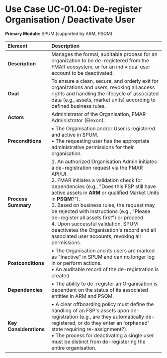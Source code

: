 # Use Case UC-01.04: De-register Organisation / Deactivate User
**Primary Module:** SPUM (supported by ARM, PSQM)

| Element             | Description                                                                                                                                                                                                                                                            |
| :------------------ | :--------------------------------------------------------------------------------------------------------------------------------------------------------------------------------------------------------------------------------------------------------------------- |
| **Description**     | Manages the formal, auditable process for an organization to be de-registered from the FMAR ecosystem, or for an individual user account to be deactivated.                                                                                                                |
| **Goal**            | To ensure a clean, secure, and orderly exit for organizations and users, revoking all access rights and handling the lifecycle of associated data (e.g., assets, market units) according to defined business rules.                                                        |
| **Actors**          | Administrator of the Organisation, FMAR Administrator (Elexon).                                                                                                                                                                                                          |
| **Preconditions**   | • The Organisation and/or User is registered and active in SPUM. <br> • The requesting user has the appropriate administrative permissions for their organisation.                                                                                                     |
| **Process Summary** | 1. An authorized Organisation Admin initiates a de-registration request via the FMAR API/UI. <br> 2. FMAR initiates a validation check for dependencies (e.g., "Does this FSP still have active assets in **ARM** or qualified Market Units in **PSQM**?"). <br> 3. Based on business rules, the request may be rejected with instructions (e.g., "Please de-register all assets first") or proceed. <br> 4. Upon successful validation, SPUM deactivates the Organisation's record and all associated user accounts, revoking all permissions. |
| **Postconditions**  | • The Organisation and its users are marked as "Inactive" in SPUM and can no longer log in or perform actions. <br> • An auditable record of the de-registration is created. |
| **Dependencies**    | • The ability to de-register an Organisation is dependent on the status of its associated entities in ARM and PSQM. |
| **Key Considerations** | • A clear offboarding policy must define the handling of an FSP's assets upon de-registration (e.g., are they automatically de-registered, or do they enter an 'orphaned' state requiring re-assignment?). <br> • The process for deactivating a single user must be distinct from de-registering the entire organisation. |
